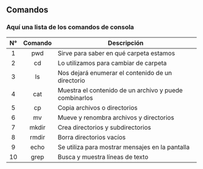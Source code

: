 Comandos
--------------------
### Aquí una lista de los comandos de consola

| N° | Comando | Descripción |
|:--:|:-------:| ----------- |
| 1 | pwd | Sirve para saber en qué carpeta estamos |
| 2 | cd  | Lo utilizamos para cambiar de carpeta |
| 3 | ls  | Nos dejará enumerar el contenido de un directorio |
| 4 | cat | Muestra el contenido de un archivo y puede combinarlos |
| 5 | cp  | Copia archivos o directorios |
| 6 | mv  | Mueve y renombra archivos y directorios |
| 7 |mkdir| Crea directorios y subdirectorios |
| 8 |rmdir| Borra directorios vacíos |
| 9 |echo | Se utiliza para mostrar mensajes en la pantalla
| 10|grep | Busca y muestra líneas de texto
